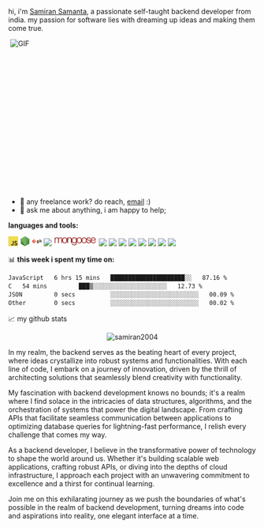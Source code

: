 hi, i'm [Samiran Samanta](www.linkedin.com/in/samiransamanta), a passionate self-taught backend developer from india. my passion for software lies with dreaming up ideas and making them come true.

  <img align="right" alt="GIF" src="https://github.com/abhisheknaiidu/abhisheknaiidu/blob/master/code.gif?raw=true" width="500" height="320" />
  
- 💼 any freelance work? do reach, [email](samirans170@gmail.com) :)
- 💬 ask me about anything, i am happy to help;

**languages and tools:**  

<code><img height="20" src="https://raw.githubusercontent.com/github/explore/80688e429a7d4ef2fca1e82350fe8e3517d3494d/topics/javascript/javascript.png"></code>
<code><img height="20" src="https://raw.githubusercontent.com/github/explore/80688e429a7d4ef2fca1e82350fe8e3517d3494d/topics/nodejs/nodejs.png"></code>
<code><img height="20" src="https://raw.githubusercontent.com/github/explore/80688e429a7d4ef2fca1e82350fe8e3517d3494d/topics/git/git.png"></code>
<code><img height="20" src="https://github.com/MarioTerron/logo-images/blob/master/logos/expressjs.png"></code>
<code><img height="20" src="https://github.com/MarioTerron/logo-images/blob/master/logos/mongoose.png"></code>
<code><img height="20" src="https://i.imgur.com/zINUxVf.png"></code>
<code><img height="20" src="https://user-images.githubusercontent.com/25181517/192108891-d86b6220-e232-423a-bf5f-90903e6887c3.png"></code>
<code><img height="20" src="[https://user-images.githubusercontent.com/25181517/192108891-d86b6220-e232-423a-bf5f-90903e6887c3.png](https://user-images.githubusercontent.com/25181517/192109061-e138ca71-337c-4019-8d42-4792fdaa7128.png)"></code>
<code><img height="20" src="https://user-images.githubusercontent.com/25181517/192158954-f88b5814-d510-4564-b285-dff7d6400dad.png"></code>
<code><img height="20" src="https://user-images.githubusercontent.com/25181517/183898674-75a4a1b1-f960-4ea9-abcb-637170a00a75.png"></code>
<code><img height="20" src="https://user-images.githubusercontent.com/25181517/202896760-337261ed-ee92-4979-84c4-d4b829c7355d.png"></code>
<code><img height="20" src="https://user-images.githubusercontent.com/25181517/182884177-d48a8579-2cd0-447a-b9a6-ffc7cb02560e.png"></code>
<code><img height="20" src="https://user-images.githubusercontent.com/25181517/186884150-05e9ff6d-340e-4802-9533-2c3f02363ee3.png"></code>

📊 **this week i spent my time on:**
<!--START_SECTION:waka-->

```txt
JavaScript   6 hrs 15 mins   █████████████████████░░   87.16 %
C   54 mins         ███▒░░░░░░░░░░░░░░░░░░░░░   12.73 %
JSON         0 secs          ░░░░░░░░░░░░░░░░░░░░░░░░░   00.09 %
Other        0 secs          ░░░░░░░░░░░░░░░░░░░░░░░░░   00.02 %
```

<!-- TODO-IST:END -->


📈 my github stats

<p align="center"> <img src="https://github-readme-stats.vercel.app/api?username=samiran2004&show_icons=true&theme=gotham" alt="samiran2004" />

<!--END_SECTION:waka-->

In my realm, the backend serves as the beating heart of every project, where ideas crystallize into robust systems and functionalities. With each line of code, I embark on a journey of innovation, driven by the thrill of architecting solutions that seamlessly blend creativity with functionality.

My fascination with backend development knows no bounds; it's a realm where I find solace in the intricacies of data structures, algorithms, and the orchestration of systems that power the digital landscape. From crafting APIs that facilitate seamless communication between applications to optimizing database queries for lightning-fast performance, I relish every challenge that comes my way.

As a backend developer, I believe in the transformative power of technology to shape the world around us. Whether it's building scalable web applications, crafting robust APIs, or diving into the depths of cloud infrastructure, I approach each project with an unwavering commitment to excellence and a thirst for continual learning.

Join me on this exhilarating journey as we push the boundaries of what's possible in the realm of backend development, turning dreams into code and aspirations into reality, one elegant interface at a time.



